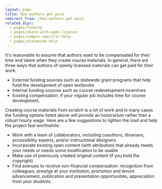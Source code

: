 ```yaml
---
layout: page
title: How authors get paid
redirect_from: /how-authors-get-paid
related_diys:
  - pages/funding
  - pages/share-with-open-license
  - pages/campus-specific-help
  - pages/statewide-help
---
```


It's reasonable to assume that authors want to be compensated for their time and talent when they create course materials.
In general, there are three ways that authors of openly licensed materials can get paid for their work:

-   External funding sources such as statewide grant programs that help fund the development of open textbooks
-   Internal funding sources such as course redevelopment incentives
-   Existing compensation, if your regular job includes time for course development.

Creating course materials from scratch is a lot of work and in many cases the funding options listed above will provide an
honorarium rather than a robust hourly wage. Here are a few suggestions to lighten the load and help the project feel
worthwhile:

-   Work with a team of collaborators, including coauthors, librarians, accessibility experts, and/or instructional designers
-   Incorporate existing open content (with attribution) that already meets your needs or needs some modification to be usable
-   Make use of previously created original content (if you hold the copyright)
-   Find avenues to receive non-financial compensation: recognition from colleagues, prestige at your institution, promotion
and tenure advancement, publication and presentation opportunities, appreciation from your students.
